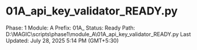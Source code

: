 # 01A_api_key_validator_READY.py

Phase: 1
Module: A
Prefix: 01A_
Status: Ready
Path: D:\MAGIC\scripts\phase1\module_A\01A_api_key_validator_READY.py
Last Updated: July 28, 2025 5:14 PM (GMT+5:30)